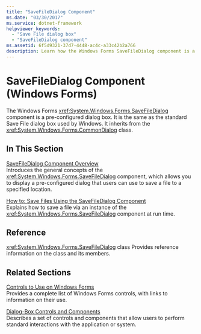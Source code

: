 ```yaml
---
title: "SaveFileDialog Component"
ms.date: "03/30/2017"
ms.service: dotnet-framework
helpviewer_keywords: 
  - "Save File dialog box"
  - "SaveFileDialog component"
ms.assetid: 6f5d9321-37d7-4448-ac4c-a33c42b2a766
description: Learn how the Windows Forms SaveFileDialog component is a pre-configured dialog box that is the same as the standard Save File dialog box used in Windows.
---
```

# SaveFileDialog Component (Windows Forms)

The Windows Forms <xref:System.Windows.Forms.SaveFileDialog> component is a pre-configured dialog box. It is the same as the standard Save File dialog box used by Windows. It inherits from the <xref:System.Windows.Forms.CommonDialog> class.

## In This Section

[SaveFileDialog Component Overview](savefiledialog-component-overview-windows-forms.md)\
Introduces the general concepts of the <xref:System.Windows.Forms.SaveFileDialog> component, which allows you to display a pre-configured dialog that users can use to save a file to a specified location.

[How to: Save Files Using the SaveFileDialog Component](how-to-save-files-using-the-savefiledialog-component.md)\
Explains how to save a file via an instance of the <xref:System.Windows.Forms.SaveFileDialog> component at run time.

## Reference

<xref:System.Windows.Forms.SaveFileDialog> class
Provides reference information on the class and its members.

## Related Sections

[Controls to Use on Windows Forms](controls-to-use-on-windows-forms.md)\
Provides a complete list of Windows Forms controls, with links to information on their use.

[Dialog-Box Controls and Components](dialog-box-controls-and-components-windows-forms.md)\
Describes a set of controls and components that allow users to perform standard interactions with the application or system.
